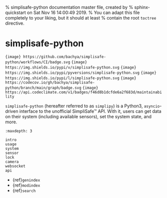 % simplisafe-python documentation master file, created by
% sphinx-quickstart on Sat Nov 16 14:00:49 2019.
% You can adapt this file completely to your liking, but it should at least
% contain the root `toctree` directive.

# simplisafe-python

`{image} https://github.com/bachya/simplisafe-python/workflows/CI/badge.svg`
`{image} https://img.shields.io/pypi/v/simplisafe-python.svg`
`{image} https://img.shields.io/pypi/pyversions/simplisafe-python.svg`
`{image} https://img.shields.io/pypi/l/simplisafe-python.svg`
`{image} https://codecov.io/gh/bachya/simplisafe-python/branch/main/graph/badge.svg`
`{image} https://api.codeclimate.com/v1/badges/f46d8b1dcfde6a2f683d/maintainability`

`simplisafe-python` (hereafter referred to as `simplipy`) is a Python3,
`asyncio`-driven interface to the unofficial SimpliSafe™ API. With it, users can
get data on their system (including available sensors), set the system state,
and more.

```{toctree}
:maxdepth: 3

intro
usage
system
sensor
lock
camera
websocket
api
```

- {ref}`genindex`
- {ref}`modindex`
- {ref}`search`
